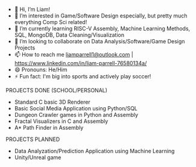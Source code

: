 - 👋 Hi, I’m Liam!
- 👀 I’m interested in Game/Software Design especially, but pretty much everything Comp Sci related!
- 🌱 I’m currently learning RISC-V Assembly, Machine Learning Methods, SQL, MongoDB, Data Cleaning/Visualization
- 💞️ I’m looking to collaborate on Data Analysis/Software/Game Design Projects
- 📫 How to reach me liamparrell1@outlook.com | https://www.linkedin.com/in/liam-parrell-76580134a/
- 😄 Pronouns: He/Him
- ⚡ Fun fact: I'm big into sports and actively play soccer!

PROJECTS DONE (SCHOOL/PERSONAL)
- Standard C basic 3D Renderer
- Basic Social Media Application using Python/SQL
- Dungeon Crawler games in Python and Assembly
- Fractal Visualizers in C and Assembly
- A* Path Finder in Assembly

PROJECTS PLANNED
- Data Analyzation/Prediction Application using Machine Learning
- Unity/Unreal game
<!---
parallelXYZ/parallelXYZ is a ✨ special ✨ repository because its `README.md` (this file) appears on your GitHub profile.
You can click the Preview link to take a look at your changes.
--->
